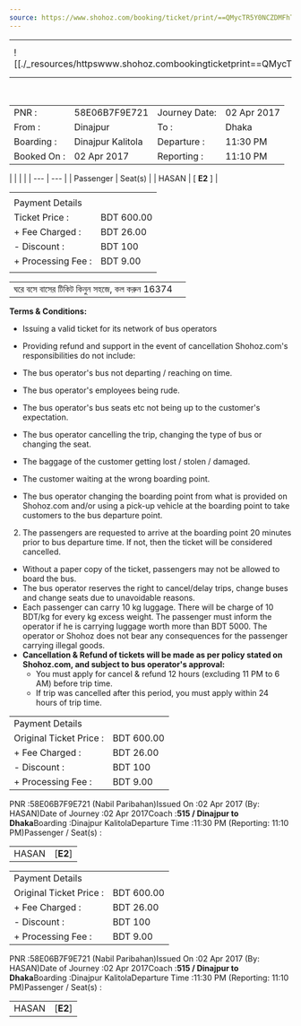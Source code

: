 ```yaml
---
source: https://www.shohoz.com/booking/ticket/print/==QMycTR5Y0NCZDMFhTN?print=1
---
```

|     |     |
| --- | --- |
| ![[./_resources/httpswww.shohoz.combookingticketprint==QMycTR5Y0NCZDMFhTNprint=1.resources/fc0d4a1c51207ebe934615213467f7e1.png]] | Nabil Paribahan<br>15/1, Old Gabtoli, Mirpur, Dhaka Tel: 9007036,8012136,9013682,8012097 |

 

|     |     |     |     |
| --- | --- | --- | --- |
| PNR : | 58E06B7F9E721 | Journey Date: | 02 Apr 2017 |
| From : | Dinajpur | To : | Dhaka |
| Boarding : | Dinajpur Kalitola | Departure : | 11:30 PM |
| Booked On : | 02 Apr 2017 | Reporting : | 11:10 PM |

|     |     |     |
| --- | --- |
| Passenger | Seat(s) |
| HASAN | \[ **E2** \] |

|     |     |
| --- | --- |
|     |     |
| Payment Details |     |
| Ticket Price : | BDT 600.00 |
| \+ Fee Charged : | BDT 26.00 |
| \- Discount : | BDT 100 |
| \+ Processing Fee : | BDT 9.00 |
|     |     |

|     |     |
| --- | --- |
| ঘরে বসে বাসের টিকিট কিনুন সহজে, কল করুন 16374 |     |     | ![[./_resources/httpswww.shohoz.combookingticketprint==QMycTR5Y0NCZDMFhTNprint=1.resources/7a3f36202570249848bb6f7ff7a33fed.png]] |

**Terms & Conditions:**

* Issuing a valid ticket for its network of bus operators

* Providing refund and support in the event of cancellation
Shohoz.com's responsibilities do not include:

* The bus operator's bus not departing / reaching on time.

* The bus operator's employees being rude.
* The bus operator's bus seats etc not being up to the customer's expectation.
* The bus operator cancelling the trip, changing the type of bus or changing the seat.
* The baggage of the customer getting lost / stolen / damaged.
* The customer waiting at the wrong boarding point.
* The bus operator changing the boarding point from what is provided on Shohoz.com and/or using a pick-up vehicle at the boarding point to take customers to the bus departure point.

2. The passengers are requested to arrive at the boarding point 20 minutes prior to bus departure time. If not, then the ticket will be considered cancelled.

* Without a paper copy of the ticket, passengers may not be allowed to board the bus.
* The bus operator reserves the right to cancel/delay trips, change buses and change seats due to unavoidable reasons.
* Each passenger can carry 10 kg luggage. There will be charge of 10 BDT/kg for every kg excess weight. The passenger must inform the operator if he is carrying luggage worth more than BDT 5000. The operator or Shohoz does not bear any consequences for the passenger carrying illegal goods.
* **Cancellation & Refund of tickets will be made as per policy stated on Shohoz.com, and subject to bus operator's approval:**
	* You must apply for cancel & refund 12 hours (excluding 11 PM to 6 AM) before trip time.
	* If trip was cancelled after this period, you must apply within 24 hours of trip time.

|     |     |
| --- | --- |
| Payment Details |     |
| Original Ticket Price : | BDT 600.00 |
| \+ Fee Charged : | BDT 26.00 |
| \- Discount : | BDT 100 |
| \+ Processing Fee : | BDT 9.00 |

PNR :58E06B7F9E721 (Nabil Paribahan)Issued On :02 Apr 2017 (By: HASAN)Date of Journey :02 Apr 2017Coach :**515 / Dinajpur to Dhaka**Boarding :Dinajpur KalitolaDeparture Time :11:30 PM (Reporting: 11:10 PM)Passenger / Seat(s) :

|     |     |
| --- | --- |
| HASAN | \[**E2**\] |

|     |     |
| --- | --- |
| Payment Details |     |
| Original Ticket Price : | BDT 600.00 |
| \+ Fee Charged : | BDT 26.00 |
| \- Discount : | BDT 100 |
| \+ Processing Fee : | BDT 9.00 |

PNR :58E06B7F9E721 (Nabil Paribahan)Issued On :02 Apr 2017 (By: HASAN)Date of Journey :02 Apr 2017Coach :**515 / Dinajpur to Dhaka**Boarding :Dinajpur KalitolaDeparture Time :11:30 PM (Reporting: 11:10 PM)Passenger / Seat(s) :

|     |     |
| --- | --- |
| HASAN | \[**E2**\] |
